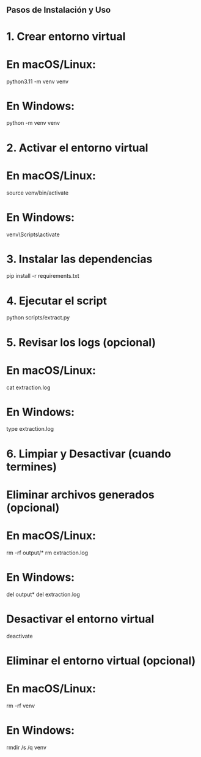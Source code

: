 ## Pasos de Instalación y Uso

# 1. Crear entorno virtual
# En macOS/Linux:
python3.11 -m venv venv

# En Windows:
python -m venv venv

# 2. Activar el entorno virtual
# En macOS/Linux:
source venv/bin/activate

# En Windows:
venv\Scripts\activate

# 3. Instalar las dependencias
pip install -r requirements.txt

# 4. Ejecutar el script
python scripts/extract.py

# 5. Revisar los logs (opcional)
# En macOS/Linux:
cat extraction.log

# En Windows:
type extraction.log

# 6. Limpiar y Desactivar (cuando termines)

# Eliminar archivos generados (opcional)
# En macOS/Linux:
rm -rf output/*
rm extraction.log

# En Windows:
del output\*
del extraction.log

# Desactivar el entorno virtual
deactivate

# Eliminar el entorno virtual (opcional)
# En macOS/Linux:
rm -rf venv

# En Windows:
rmdir /s /q venv